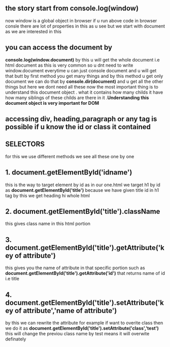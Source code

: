 ## the story start from console.log(window)
now window is a global object in browser if u run above code in browser consle there are lot of properties in this as u see but we start with document as we are interested in this
## you can access the document by 
**console.log(window.document)**
by this u will get the whole document i.e html document 
as this is very common so u dnt need to write window.document everytime u can just console document and u will get that
butt by first method you get many things and by this method u get only document 
we can do that by
**console.dir(document)** and u get all the other things but here we dont need all these
now the most important thing is to understand this document object . what it contains how many childs it have how many siblings of these childs are there in it .**Understanding this document object is very important for DOM**
## accessing div, heading,paragraph or any tag is possible if u know the **id** or **class** it contained
##     SELECTORS
for this we use different methods we see all these one by one 
## 1. document.getElementById('idname')
this is the way to target element by id 
as in our one.html we target h1 by id as 
**document.getElementById('title')**
because we have given title id in h1 tag
by this we get heading hi whole html
## 2. document.getElementById('title').className
this gives class name in this html portion
## 3. document.getElementById('title').getAttribute('key of attribute')
this gives you the name of attribute in that specific portion such as 
**document.getElementById('title').getAttribute('id')**
that returns name of id i.e title
## 4. document.getElementById('title').setAttribute('key of attribute','name of attribute')
by this we can rewrite the attribute for example if want to overite class then we do it as 
**document.getElementById('title').setAttribute('class','test')**
this will change the previou class name by test means it will overwite definately

